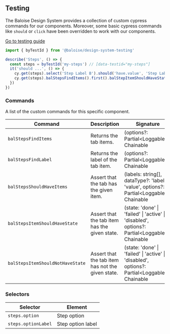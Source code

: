## Testing

The Baloise Design System provides a collection of custom cypress commands for our components. Moreover, some basic cypress commands like `should` or `click` have been overridden to work with our components.

<a class="sb-unstyled button is-primary" href="../?path=/docs/development-testing--page">Go to testing guide</a>

<!-- START: human documentation -->

```ts
import { byTestId } from '@baloise/design-system-testing'

describe('Steps', () => {
  const steps = byTestId('my-steps') // [data-testid="my-steps"]
  it('should ...', () => {
    cy.get(steps).select('Step Label B').should('have.value', 'Step Label B')
    cy.get(steps).balStepsFindItems().first().balStepItemShouldHaveState('done')
  })
})
```

<!-- END: human documentation -->

### Commands

A list of the custom commands for this specific component.

| Command                          | Description                                       | Signature                                                                                      |
| -------------------------------- | ------------------------------------------------- | ---------------------------------------------------------------------------------------------- |
| `balStepsFindItems`              | Returns the tab items.                            | (options?: Partial\<Loggable>): Chainable                                                      |
| `balStepsFindLabel`              | Returns the label of the tab item.                | (options?: Partial\<Loggable>): Chainable                                                      |
| `balStepsShouldHaveItems`        | Assert that the tab has the given item.           | (labels: string[], dataType?: 'label' \| 'value', options?: Partial\<Loggable>): Chainable     |
| `balStepsItemShouldHaveState`    | Assert that the tab item has the given state.     | (state: 'done' \| 'failed' \| 'active' \| 'disabled', options?: Partial\<Loggable>): Chainable |
| `balStepsItemShouldNotHaveState` | Assert that the tab item has not the given state. | (state: 'done' \| 'failed' \| 'active' \| 'disabled', options?: Partial\<Loggable>): Chainable |


### Selectors

| Selector            | Element           |
| ------------------- | ----------------- |
| `steps.option`      | Step option       |
| `steps.optionLabel` | Step option label |

